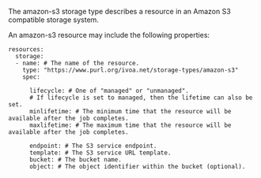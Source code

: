 The amazon-s3 storage type describes a resource in an Amazon S3 compatible storage system.

An amazon-s3 resource may include the following properties:

```
resources:
  storage:
  - name: # The name of the resource.
    type: "https://www.purl.org/ivoa.net/storage-types/amazon-s3"
    spec:

      lifecycle: # One of "managed" or "unmanaged".
      # If lifecycle is set to managed, then the lifetime can also be set.
      minlifetime: # The minimum time that the resource will be available after the job completes.
      maxlifetime: # The maximum time that the resource will be available after the job completes.

      endpoint: # The S3 service endpoint.
      template: # The S3 service URL template.
      bucket: # The bucket name.
      object: # The object identifier within the bucket (optional).
```



